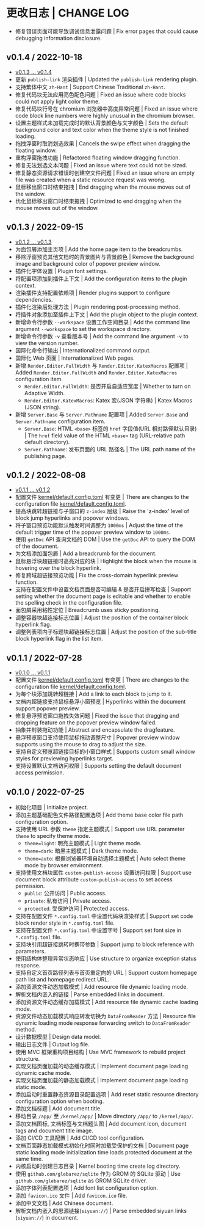 # 更改日志 | CHANGE LOG

- 修复错误页面可能导致调试信息泄露问题 | Fix error pages that could cause debugging information disclosure.

## v0.1.4 / 2022-10-18

- [v0.1.3 ... v0.1.4](https:///github.com/Zuoqiu-Yingyi/siyuan-publish/compare/v0.1.3...v0.1.4)
- 更新 `publish-link` 渲染插件 | Updated the `publish-link` rendering plugin.
- 支持繁体中文 `zh-Hant` | Support Chinese Traditional `zh-Hant`.
- 修复代码块无法应用亮色配色问题 | Fixed an issue where code blocks could not apply light color theme.
- 修复代码块行号在 chromium 浏览器中高度异常问题 | Fixed an issue where code block line numbers were highly unusual in the chromium browser.
- 设置主题样式未加载完成时的默认背景颜色与文字颜色 | Sets the default background color and text color when the theme style is not finished loading.
- 拖拽浮窗时取消划选效果 | Cancels the swipe effect when dragging the floating window.
- 重构浮窗拖拽功能 | Refactored floating window dragging function.
- 修复无法划选文本问题 | Fixed an issue where text could not be sized.
- 修复静态资源请求错误时创建空文件问题 | Fixed an issue where an empty file was created when a static resource request was wrong.
- 鼠标移出窗口时结束拖拽 | End dragging when the mouse moves out of the window.
- 优化鼠标移出窗口时结束拖拽 | Optimized to end dragging when the mouse moves out of the window.

## v0.1.3 / 2022-09-15

- [v0.1.2 ... v0.1.3](https:///github.com/Zuoqiu-Yingyi/siyuan-publish/compare/v0.1.2...v0.1.3)
- 为面包屑添加主页项 | Add the home page item to the breadcrumbs.
- 移除浮窗预览其他文档时的背景图片与背景颜色 | Remove the background image and background color of popover preview window.
- 插件化字体设置 | Plugin font settings.
- 将配置项添加到插件上下文 | Add the configuration items to the plugin context.
- 渲染插件支持配置依赖项 | Render plugins support to configure dependencies.
- 插件化渲染后处理方法 | Plugin rendering post-processing method.
- 将插件对象添加至插件上下文 | Add the plugin object to the plugin context.
- 新增命令行参数 `--workspace` 设置工作空间目录 | Add the command line argument `--workspace` to set the workspace directory.
- 新增命令行参数 `-v` 查看版本号 | Add the command line argument `-v` to view the version number.
- 国际化命令行输出 | Internationalized command output.
- 国际化 Web 页面 | Internationalized Web pages.
- 新增 `Render.Editor.FullWidth` 与 `Render.Editor.KatexMacros` 配置项 | Added `Render.Editor.FullWidth` and `Render.Editor.KatexMacros` configuration item.
  - `Render.Editor.FullWidth`: 是否开启自适应宽度 | Whether to turn on Adaptive Width.
  - `Render.Editor.KatexMacros`: Katex 宏(JSON 字符串) | Katex Macros (JSON string).
- 新增 `Server.Base` 与 `Server.Pathname` 配置项 | Added `Server.Base` and `Server.Pathname` configuration item.
  - `Server.Base`: HTML `<base>` 标签的 `href` 字段值(URL 相对路径默认目录) | The `href` field value of the HTML `<base>` tag (URL-relative path default directory).
  - `Server.Pathname`: 发布页面的 URL 路径名 | The URL path name of the publishing page.

## v0.1.2 / 2022-08-08

- [v0.1.1 ... v0.1.2](https:///github.com/Zuoqiu-Yingyi/siyuan-publish/compare/v0.1.1...v0.1.2)
- 配置文件 [kernel/default.config.toml](https://github.com/Zuoqiu-Yingyi/siyuan-publish/compare/v0.1.1...v0.1.2#diff-a2009bcf0ab7d03e622ce6e64f71a7cf631de7f47db071364f2f41a93544c098) 有变更 | There are changes to the configuration file [kernel/default.config.toml](https://github.com/Zuoqiu-Yingyi/siyuan-publish/compare/v0.1.1...v0.1.2#diff-a2009bcf0ab7d03e622ce6e64f71a7cf631de7f47db071364f2f41a93544c098).
- 提高块跳转超链接与子窗口的 `z-index` 层级 | Raise the 'z-index' level of block jump hyperlinks and popover windows.
- 将子窗口预览功能默认触发时间调整为 `1000ms` | Adjust the time of the default trigger time of the popover preview window to `1000ms`.
- 使用 `getDoc` API 查询文档的 DOM | Use the `getDoc` API to query the DOM of the document.
- 为文档添加面包屑 | Add a breadcrumb for the document.
- 鼠标悬浮块超链接时高亮对应的块 | Highlight the block when the mouse is hovering over the block hyperlink.
- 修复跨域超链接预览功能 | Fix the cross-domain hyperlink preview function.
- 支持在配置文件中设置文档页面是否可编辑 & 是否开启拼写检查 | Support setting whether the document page is editable and whether to enable the spelling check in the configuration file.
- 面包屑采用粘性定位 | Breadcrumb uses sticky positioning.
- 调整容器块超连接标志位置 | Adjust the position of the container block hyperlink flag.
- 调整列表项内子标题块超链接标志位置 | Adjust the position of the sub-title block hyperlink flag in the list item.

## v0.1.1 / 2022-07-28

- [v0.1.0 ... v0.1.1](https:///github.com/Zuoqiu-Yingyi/siyuan-publish/compare/v0.1.0...v0.1.1)
- 配置文件 [kernel/default.config.toml](https://github.com/Zuoqiu-Yingyi/siyuan-publish/compare/v0.1.0...v0.1.1#diff-a2009bcf0ab7d03e622ce6e64f71a7cf631de7f47db071364f2f41a93544c098) 有变更 | There are changes to the configuration file [kernel/default.config.toml](https://github.com/Zuoqiu-Yingyi/siyuan-publish/compare/v0.1.0...v0.1.1#diff-a2009bcf0ab7d03e622ce6e64f71a7cf631de7f47db071364f2f41a93544c098).
- 为每个块添加跳转超链接 | Add a link to each block to jump to it.
- 文档内超链接支持鼠标悬浮小窗预览 | Hyperlinks within the document support popover preview.
- 修复悬浮预览窗口拖拽失效问题 | Fixed the issue that dragging and dropping feature on the popover preview window failed.
- 抽象并封装拖动功能 | Abstract and encapsulate the dragfeature.
- 悬浮预览窗口支持使用鼠标拖动调整尺寸 | Popover preview window supports using the mouse to drag to adjust the size.
- 支持自定义预览超链接目标的小窗口样式 | Supports custom small window styles for previewing hyperlinks target.
- 支持设置默认文档访问权限 | Supports setting the default document access permission.

## v0.1.0 / 2022-07-25

- 初始化项目 | Initialize project.
- 添加主题基础配色文件路径配置选项 | Add theme base color file path configuration option.
- 支持使用 URL 参数 `theme` 指定主题模式 | Support use URL parameter `theme` to specify theme mode.
  - `theme=light`: 明亮主题模式 | Light theme mode.
  - `theme=dark`: 暗黑主题模式 | Dark theme mode.
  - `theme=auto`: 根据浏览器环境自动选择主题模式 | Auto select theme mode by browser environment.
- 支持使用文档块属性 `custom-publish-access` 设置访问权限 | Support use document block attribute `custom-publish-access` to set access permission.
  - `public`: 公开访问 | Public access.
  - `private`: 私有访问 | Private access.
  - `protected`: 受保护访问 | Protected access.
- 支持在配置文件 `*.config.toml` 中设置代码块渲染样式 | Support set code block render style in `*.config.toml` file.
- 支持在配置文件 `*.config.toml` 中设置字号 | Support set font size in `*.config.toml` file.
- 支持块引用超链接跳转时携带参数 | Support jump to block reference with parameters.
- 使用结构体整理异常状态响应 | Use structure to organize exception status response.
- 支持自定义首页路径列表与首页重定向的 URL | Support custom homepage path list and homepage redirect URL.
- 添加资源文件动态加载模式 | Add resource file dynamic loading mode.
- 解析文档内嵌入的链接 | Parse embedded links in document.
- 添加资源文件动态缓存加载模式 | Add resource file dynamic cache loading mode.
- 资源文件动态加载模式响应转发切换为 `DataFromReader` 方法 | Resource file dynamic loading mode response forwarding switch to `DataFromReader` method.
- 设计数据模型 | Design data model.
- 输出日志文件 | Output log file.
- 使用 MVC 框架重构项目结构 | Use MVC framework to rebuild project structure.
- 实现文档页面加载的动态缓存模式 | Implement document page loading dynamic cache mode.
- 实现文档页面加载的静态加载模式 | Implement document page loading static mode.
- 添加启动时重置静态资源目录配置选项 | Add reset static resource directory configuration option when booting.
- 添加文档标题 | Add document title.
- 移动目录 `/app/` 至 `/kernel/app/` | Move directory `/app/` to `/kernel/app/`.
- 添加文档图标, 文档标签与文档题头图 | Add document icon, document tags and document title image.
- 添加 CI/CD 工具配置 | Add CI/CD tool configuration.
- 文档页面静态加载模式初始化时同时加载受保护的文档 | Document page static loading mode initialization time loads protected document at the same time.
- 内核启动时创建日志目录 | Kernel booting time create log directory.
- 使用 `github.com/glebarez/sqlite` 作为 GROM 的 SQLite 驱动 | Use `github.com/glebarez/sqlite` as GROM SQLite driver.
- 添加字体列表配置选项 | Add font list configuration option.
- 添加 `favicon.ico` 文件 | Add `favicon.ico` file.
- 添加中文文档 | Add Chinese document.
- 解析文档内嵌入的思源链接(`siyuan://`) | Parse embedded siyuan links (`siyuan://`) in document.
